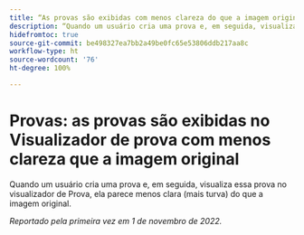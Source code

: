 ```yaml
---
title: “As provas são exibidas com menos clareza do que a imagem original”
description: “Quando um usuário cria uma prova e, em seguida, visualiza essa prova no visualizador de Prova, ela parece menos clara (mais turva) do que a imagem original.”
hidefromtoc: true
source-git-commit: be498327ea7bb2a49be0fc65e53806ddb217aa8c
workflow-type: ht
source-wordcount: '76'
ht-degree: 100%

---
```



# Provas: as provas são exibidas no Visualizador de prova com menos clareza que a imagem original

<!--This is on both the WF and WFP TOCs-->

Quando um usuário cria uma prova e, em seguida, visualiza essa prova no visualizador de Prova, ela parece menos clara (mais turva) do que a imagem original.

_Reportado pela primeira vez em 1 de novembro de 2022._

